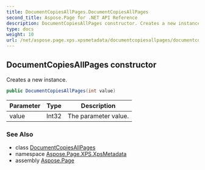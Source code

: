 ```yaml
---
title: DocumentCopiesAllPages.DocumentCopiesAllPages
second_title: Aspose.Page for .NET API Reference
description: DocumentCopiesAllPages constructor. Creates a new instance
type: docs
weight: 10
url: /net/aspose.page.xps.xpsmetadata/documentcopiesallpages/documentcopiesallpages/
---
```

## DocumentCopiesAllPages constructor

Creates a new instance.

```csharp
public DocumentCopiesAllPages(int value)
```

| Parameter | Type | Description |
| --- | --- | --- |
| value | Int32 | The parameter value. |

### See Also

* class [DocumentCopiesAllPages](../)
* namespace [Aspose.Page.XPS.XpsMetadata](../../documentcopiesallpages/)
* assembly [Aspose.Page](../../../)


